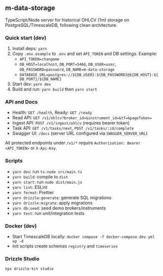 ## m-data-storage

TypeScript/Node server for historical OHLCV (1m) storage on PostgreSQL/TimescaleDB, following clean architecture.

### Quick start (dev)

1. Install deps: `yarn`
2. Copy `.env.example` to `.env` and set `API_TOKEN` and DB settings. Example:
   - `API_TOKEN=changeme`
   - `DB_HOST=localhost`, `DB_PORT=5466`, `DB_USER=user`, `DB_PASSWORD=password`, `DB_NAME=m-data-storage`
   - `DATABASE_URL=postgres://${DB_USER}:${DB_PASSWORD}@${DB_HOST}:${DB_PORT}/${DB_NAME}`
3. Start dev: `yarn dev`
4. Build and run: `yarn build` then `yarn start`

### API and Docs

- Health: `GET /health`, Ready: `GET /ready`
- Read API: `GET /v1/ohlcv?broker_id=&instrument_id=&tf=&pageToken=`
- Ingest API: `POST /v1/ingest/ohlcv` (requires bearer token)
- Task API: `GET /v1/tasks/next`, `POST /v1/tasks/:id/complete`
- Swagger UI: `/docs` (server URL configured via `SWAGGER_SERVER_URL`)

All protected endpoints under `/v1/*` require `Authorization: Bearer <API_TOKEN>` or `X-Api-Key`.

### Scripts

- `yarn dev`: run `ts-node src/main.ts`
- `yarn build`: compile to `dist`
- `yarn start`: run `node dist/main.js`
- `yarn lint`: ESLint
- `yarn format`: Prettier
- `yarn drizzle:generate`: generate SQL migrations
- `yarn drizzle:migrate`: apply migrations
- `yarn db:seed`: seed demo brokers/instruments
- `yarn test`: run unit/integration tests

### Docker (dev)

- Start TimescaleDB locally: `docker compose -f docker-compose.dev.yml up -d`
- Init scripts create schemas `registry` and `timeseries`


### Drizzle Studio

```bash
npx drizzle-kit studio
```
